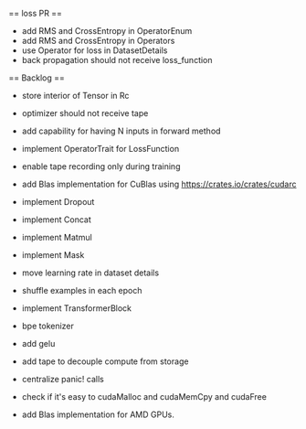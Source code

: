 == loss PR ==
- add RMS and CrossEntropy in OperatorEnum
- add RMS and CrossEntropy in Operators
- use Operator for loss in DatasetDetails
- back propagation should not receive loss_function

== Backlog ==
- store interior of Tensor in Rc
- optimizer should not receive tape
- add capability for having N inputs in forward method
- implement OperatorTrait for LossFunction
- enable tape recording only during training
- add Blas implementation for CuBlas using https://crates.io/crates/cudarc

- implement Dropout
- implement Concat
- implement Matmul
- implement Mask
- move learning rate in dataset details
- shuffle examples in each epoch
- implement TransformerBlock

- bpe tokenizer
- add gelu
- add tape to decouple compute from storage
- centralize panic! calls
- check if it's easy to cudaMalloc and cudaMemCpy and cudaFree
- add Blas implementation for AMD GPUs.